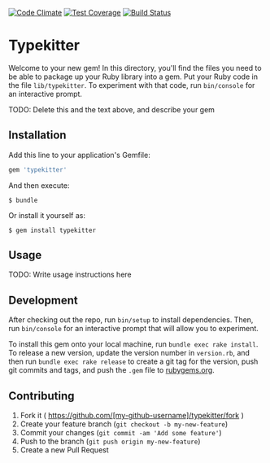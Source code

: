 [![Code Climate](https://codeclimate.com/github/rickarubio/typekitter/badges/gpa.svg)](https://codeclimate.com/github/rickarubio/typekitter)
[![Test Coverage](https://codeclimate.com/github/rickarubio/typekitter/badges/coverage.svg)](https://codeclimate.com/github/rickarubio/typekitter/coverage)
[![Build Status](https://travis-ci.org/rickarubio/typekitter.svg?branch=master)](https://travis-ci.org/rickarubio/typekitter)

# Typekitter

Welcome to your new gem! In this directory, you'll find the files you need to be able to package up your Ruby library into a gem. Put your Ruby code in the file `lib/typekitter`. To experiment with that code, run `bin/console` for an interactive prompt.

TODO: Delete this and the text above, and describe your gem

## Installation

Add this line to your application's Gemfile:

```ruby
gem 'typekitter'
```

And then execute:

    $ bundle

Or install it yourself as:

    $ gem install typekitter

## Usage

TODO: Write usage instructions here

## Development

After checking out the repo, run `bin/setup` to install dependencies. Then, run `bin/console` for an interactive prompt that will allow you to experiment.

To install this gem onto your local machine, run `bundle exec rake install`. To release a new version, update the version number in `version.rb`, and then run `bundle exec rake release` to create a git tag for the version, push git commits and tags, and push the `.gem` file to [rubygems.org](https://rubygems.org).

## Contributing

1. Fork it ( https://github.com/[my-github-username]/typekitter/fork )
2. Create your feature branch (`git checkout -b my-new-feature`)
3. Commit your changes (`git commit -am 'Add some feature'`)
4. Push to the branch (`git push origin my-new-feature`)
5. Create a new Pull Request
